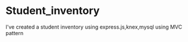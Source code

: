 # Student_inventory

I've created a student inventory using express.js,knex,mysql using MVC pattern
